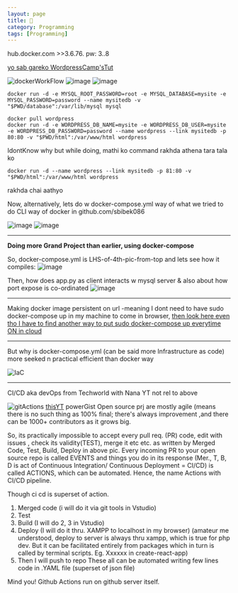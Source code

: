 ```yaml
---
layout: page
title: 🐳
category: Programming
tags: [Programming] 
---
```


hub.docker.com >>3.6.76. pw: 3..8 

[yo sab gareko WordpressCamp'sTut](https://www.facebook.com/mishra.aananta/videos/307497993616073)

![dockerWorkFlow](https://user-images.githubusercontent.com/11883023/209544204-48c30b20-48e6-47b5-972c-af4b98ddb45c.png)
![image](https://github.com/user-attachments/assets/c19bf5b6-ca81-4e79-ad85-3dd2e729da3c)
![image](https://github.com/user-attachments/assets/1cbe6318-c1cc-4d54-bbeb-e26aba1deb13)

```
docker run -d -e MYSQL_ROOT_PASSWORD=root -e MYSQL_DATABASE=mysite -e MYSQL_PASSWORD=password --name mysitedb -v "$PWD/database":/var/lib/mysql mysql
```

```
docker pull wordpress
docker run -d -e WORDPRESS_DB_NAME=mysite -e WORDPRESS_DB_USER=mysite -e WORDPRESS_DB_PASSWORD=password --name wordpress --link mysitedb -p 80:80 -v "$PWD/html":/var/www/html wordpress
```
IdontKnow why but while doing, mathi ko command rakhda athena tara tala ko
```
docker run -d --name wordpress --link mysitedb -p 81:80 -v "$PWD/html":/var/www/html wordpress
```
rakhda chai aathyo

Now, alternatively, lets do w docker-compose.yml way of what we tried to do CLI way of docker in github.com/sbibek086 

![image](https://github.com/user-attachments/assets/58b33a3b-db98-4347-95aa-a7143d54a951)
![image](https://github.com/user-attachments/assets/61d23796-746d-4605-82c7-d5e9d95aaa62)

---
**Doing more Grand Project than earlier, using docker-compose**

So, docker-compose.yml is LHS-of-4th-pic-from-top and lets see how it compiles:
![image](https://github.com/user-attachments/assets/7638cc70-33ca-4b71-a380-31fcb5b8d059)

Then, how does app.py as client interacts w mysql server & also about how port expose is co-ordinated
![image](https://github.com/user-attachments/assets/f0ed5f60-a87c-4065-a457-ced9afeab4e7)

---
   Making docker image persistent on url -meaning I dont need to have sudo docker-compose up in my machine to come in browser, [then look here even tho I have to find another way to put sudo docker-compose up everytime ON in cloud](https://developer.okta.com/blog/2018/09/27/test-your-github-repositories-with-docker-in-five-minutes) 

---
But why is docker-compose.yml (can be said more Infrastructure as code) more seeked n practical efficient than docker way

![IaC](https://github.com/user-attachments/assets/00e53816-27cf-44e7-87a5-fea71ee8587d)

---
CI/CD aka devOps from Techworld with Nana YT not rel to above

![gitActions](https://user-images.githubusercontent.com/11883023/120933150-82a62080-c718-11eb-9667-0ede1aad1b33.jpg)
[thisYT](https://www.youtube.com/watch?v=R8_veQiYBjI) powerGist
Open source prj are mostly agile (means there is no such thing as 100% final; there's always improvement ,and there can be 1000+ contributors as it grows big.

So, its practically impossible to accept every pull req. (PR) code, edit with issues , check its validity(TEST), merge it etc etc. as written by Merged Code, Test, Build, Deploy in above pic. Every incoming PR to your open source repo is called EVENTS and things you do in its response (Mer., T, B, D is act of Continuous Integration/ Continuous Deployment = CI/CD) is called ACTIONS, which can be automated. Hence, the name Actions with CI/CD pipeline.

Though ci cd is superset of action.

1. Merged code (i will do it via git tools in Vstudio)
2. Test
3. Build (I will do 2, 3 in Vstudio)
4. Deploy (I will do it thru. XAMPP to localhost in my browser)
(amateur me understood, deploy to server is always thru xampp, which is true for php dev. But it can be facilitated entirely from packages which in turn is called by terminal scripts. Eg. Xxxxxx in create-react-app)
5. Then I will push to repo
These all can be automated writing few lines code in .YAML file (superset of json file)

Mind you! Github Actions run on github server itself.

